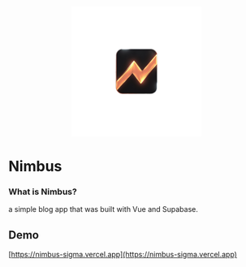 <p align="center">
<img src="./src/assets/nimbus-logo.png" width='256' height='256' /> 
</p>

# Nimbus

### What is Nimbus?

a simple blog app that was built with Vue and Supabase.

## Demo

[https://nimbus-sigma.vercel.app](https://nimbus-sigma.vercel.app)
